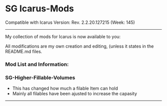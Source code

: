 # SG Icarus-Mods
Compatible with Icarus Version: Rev. 2.2.20.127215 (Week: 145)
__________________________________________________________________________________________
My collection of mods for Icarus is now available to you:

All modifications are my own creation and editing, (unless it states in the README.md files.
### Mod List and Information:

### SG-Higher-Fillable-Volumes

- This has changed how much a filable Item can hold
- Mainly all filables have been ajusted to increase the capasity 
-----------------------------------------------------------------------------------------
